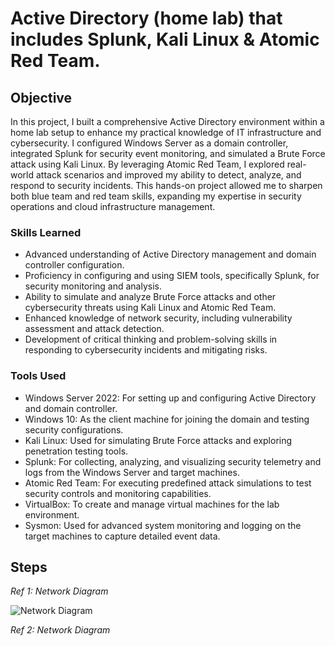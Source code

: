 #  Active Directory (home lab) that includes Splunk, Kali Linux & Atomic Red Team.

## Objective

In this project, I built a comprehensive Active Directory environment within a home lab setup to enhance my practical knowledge of IT infrastructure and cybersecurity. I configured Windows Server as a domain controller, integrated Splunk for security event monitoring, and simulated a Brute Force attack using Kali Linux. By leveraging Atomic Red Team, I explored real-world attack scenarios and improved my ability to detect, analyze, and respond to security incidents. This hands-on project allowed me to sharpen both blue team and red team skills, expanding my expertise in security operations and cloud infrastructure management.

### Skills Learned

- Advanced understanding of Active Directory management and domain controller configuration.
- Proficiency in configuring and using SIEM tools, specifically Splunk, for security monitoring and analysis.
- Ability to simulate and analyze Brute Force attacks and other cybersecurity threats using Kali Linux and Atomic Red Team.
- Enhanced knowledge of network security, including vulnerability assessment and attack detection.
- Development of critical thinking and problem-solving skills in responding to cybersecurity incidents and mitigating risks.

### Tools Used

- Windows Server 2022: For setting up and configuring Active Directory and domain controller.
- Windows 10: As the client machine for joining the domain and testing security configurations.
- Kali Linux: Used for simulating Brute Force attacks and exploring penetration testing tools.
- Splunk: For collecting, analyzing, and visualizing security telemetry and logs from the Windows Server and target machines.
- Atomic Red Team: For executing predefined attack simulations to test security controls and monitoring capabilities.
- VirtualBox: To create and manage virtual machines for the lab environment.
- Sysmon: Used for advanced system monitoring and logging on the target machines to capture detailed event data.


## Steps


*Ref 1: Network Diagram* 

![Network Diagram](https://github.com/user-attachments/assets/9afd14d9-8a89-4b55-8931-8f0c5f5f1ef3)

*Ref 2: Network Diagram* 


